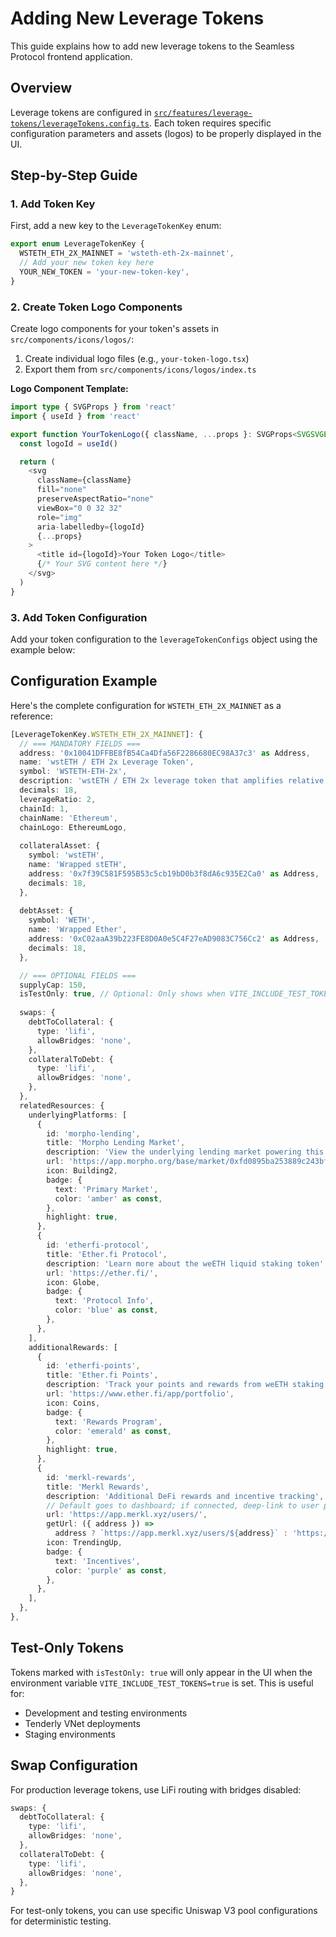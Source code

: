 # Adding New Leverage Tokens

This guide explains how to add new leverage tokens to the Seamless Protocol frontend application.

## Overview

Leverage tokens are configured in [`src/features/leverage-tokens/leverageTokens.config.ts`](../src/features/leverage-tokens/leverageTokens.config.ts). Each token requires specific configuration parameters and assets (logos) to be properly displayed in the UI.

## Step-by-Step Guide

### 1. Add Token Key

First, add a new key to the `LeverageTokenKey` enum:

```typescript
export enum LeverageTokenKey {
  WSTETH_ETH_2X_MAINNET = 'wsteth-eth-2x-mainnet',
  // Add your new token key here
  YOUR_NEW_TOKEN = 'your-new-token-key',
}
```

### 2. Create Token Logo Components

Create logo components for your token's assets in `src/components/icons/logos/`:

1. Create individual logo files (e.g., `your-token-logo.tsx`)
2. Export them from `src/components/icons/logos/index.ts`

**Logo Component Template:**
```typescript
import type { SVGProps } from 'react'
import { useId } from 'react'

export function YourTokenLogo({ className, ...props }: SVGProps<SVGSVGElement>) {
  const logoId = useId()

  return (
    <svg
      className={className}
      fill="none"
      preserveAspectRatio="none"
      viewBox="0 0 32 32"
      role="img"
      aria-labelledby={logoId}
      {...props}
    >
      <title id={logoId}>Your Token Logo</title>
      {/* Your SVG content here */}
    </svg>
  )
}
```

### 3. Add Token Configuration

Add your token configuration to the `leverageTokenConfigs` object using the example below:

## Configuration Example

Here's the complete configuration for `WSTETH_ETH_2X_MAINNET` as a reference:

```typescript
[LeverageTokenKey.WSTETH_ETH_2X_MAINNET]: {
  // === MANDATORY FIELDS ===
  address: '0x10041DFFBE8fB54Ca4Dfa56F2286680EC98A37c3' as Address,
  name: 'wstETH / ETH 2x Leverage Token',
  symbol: 'WSTETH-ETH-2x',
  description: 'wstETH / ETH 2x leverage token that amplifies relative price movements between Wrapped stETH and Wrapped Ether',
  decimals: 18,
  leverageRatio: 2,
  chainId: 1,
  chainName: 'Ethereum',
  chainLogo: EthereumLogo,
  
  collateralAsset: {
    symbol: 'wstETH',
    name: 'Wrapped stETH',
    address: '0x7f39C581F595B53c5cb19bD0b3f8dA6c935E2Ca0' as Address,
    decimals: 18,
  },
  
  debtAsset: {
    symbol: 'WETH',
    name: 'Wrapped Ether',
    address: '0xC02aaA39b223FE8D0A0e5C4F27eAD9083C756Cc2' as Address,
    decimals: 18,
  },

  // === OPTIONAL FIELDS ===
  supplyCap: 150,
  isTestOnly: true, // Optional: Only shows when VITE_INCLUDE_TEST_TOKENS=true
  
  swaps: {
    debtToCollateral: {
      type: 'lifi',
      allowBridges: 'none',
    },
    collateralToDebt: {
      type: 'lifi',
      allowBridges: 'none',
    },
  },
  relatedResources: {
    underlyingPlatforms: [
      {
        id: 'morpho-lending',
        title: 'Morpho Lending Market',
        description: 'View the underlying lending market powering this leverage token',
        url: 'https://app.morpho.org/base/market/0xfd0895ba253889c243bf59bc4b96fd1e06d68631241383947b04d1c293a0cfea',
        icon: Building2,
        badge: {
          text: 'Primary Market',
          color: 'amber' as const,
        },
        highlight: true,
      },
      {
        id: 'etherfi-protocol',
        title: 'Ether.fi Protocol',
        description: 'Learn more about the weETH liquid staking token',
        url: 'https://ether.fi/',
        icon: Globe,
        badge: {
          text: 'Protocol Info',
          color: 'blue' as const,
        },
      },
    ],
    additionalRewards: [
      {
        id: 'etherfi-points',
        title: 'Ether.fi Points',
        description: 'Track your points and rewards from weETH staking activity',
        url: 'https://www.ether.fi/app/portfolio',
        icon: Coins,
        badge: {
          text: 'Rewards Program',
          color: 'emerald' as const,
        },
        highlight: true,
      },
      {
        id: 'merkl-rewards',
        title: 'Merkl Rewards',
        description: 'Additional DeFi rewards and incentive tracking',
        // Default goes to dashboard; if connected, deep-link to user page
        url: 'https://app.merkl.xyz/users/',
        getUrl: ({ address }) =>
          address ? `https://app.merkl.xyz/users/${address}` : 'https://app.merkl.xyz/users/',
        icon: TrendingUp,
        badge: {
          text: 'Incentives',
          color: 'purple' as const,
        },
      },
    ],
  },
},
```

## Test-Only Tokens

Tokens marked with `isTestOnly: true` will only appear in the UI when the environment variable `VITE_INCLUDE_TEST_TOKENS=true` is set. This is useful for:

- Development and testing environments
- Tenderly VNet deployments
- Staging environments

## Swap Configuration

For production leverage tokens, use LiFi routing with bridges disabled:

```typescript
swaps: {
  debtToCollateral: {
    type: 'lifi',
    allowBridges: 'none',
  },
  collateralToDebt: {
    type: 'lifi',
    allowBridges: 'none',
  },
}
```

For test-only tokens, you can use specific Uniswap V3 pool configurations for deterministic testing.
